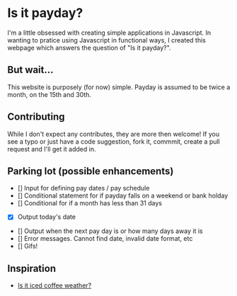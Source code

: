 # Is it payday?

I'm a little obsessed with creating simple applications in Javascript. In wanting to pratice using Javascript in functional ways, I created this webpage which answers the question of "Is it payday?". 

## But wait...
This website is purposely (for now) simple. Payday is assumed to be twice a month, on the 15th and 30th.

## Contributing

While I don't expect any contributes, they are more then welcome! If you see a typo or just have a code suggestion, fork it, commmit, create a pull request and I'll get it added in. 

## Parking lot (possible enhancements)

- [] Input for defining pay dates / pay schedule
- [] Conditional statement for if payday falls on a weekend or bank holday
- [] Conditional for if a month has less than 31 days
- [x] Output today's date
- [] Output when the next pay day is or how many days away it is
- [] Error messages. Cannot find date, invalid date format, etc
- [] Gifs!

## Inspiration

* [Is it iced coffee weather?](http://isiticedcoffeeweather.com/)